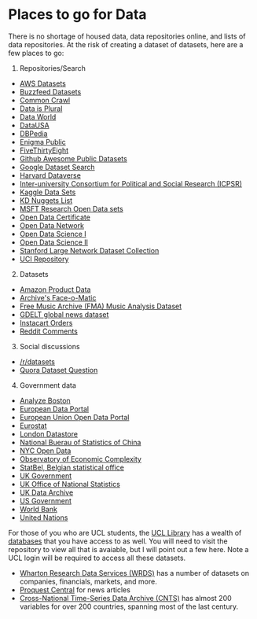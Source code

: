 # Places to go for Data
There is no shortage of housed data, data repositories online, and lists of data repositories. At the risk of creating a dataset of datasets, here are a few places to go:

1. Repositories/Search
  - [AWS Datasets](https://aws.amazon.com/datasets/)
  - [Buzzfeed Datasets](https://github.com/BuzzFeedNews)
  - [Common Crawl](http://commoncrawl.org)
  - [Data is Plural](https://docs.google.com/spreadsheets/d/1wZhPLMCHKJvwOkP4juclhjFgqIY8fQFMemwKL2c64vk/edit#gid=0)
  - [Data World](https://data.world)
  - [DataUSA](http://datausa.io)
  - [DBPedia](http://wiki.dbpedia.org)
  - [Enigma Public](https://public.enigma.com)
  - [FiveThirtyEight](https://data.fivethirtyeight.com)
  - [Github Awesome Public Datasets](https://github.com/caesar0301/awesome-public-datasets)
  - [Google Dataset Search](https://toolbox.google.com/datasetsearch)
  - [Harvard Dataverse](https://dataverse.harvard.edu  )
  - [Inter-university Consortium for Political and Social Research (ICPSR)](https://www.icpsr.umich.edu/icpsrweb/)
  - [Kaggle Data Sets](https://www.kaggle.com/datasets)
  - [KD Nuggets List](http://www.kdnuggets.com/datasets/index.html)
  - [MSFT Research Open Data sets](https://www.microsoft.com/en-us/research/academic-program/data-science-at-microsoft-research/)
  - [Open Data Certificate](https://certificates.theodi.org/en/datasets)
  - [Open Data Network](https://opendatanetwork.com)
  - [Open Data Science I](https://github.com/datasciencemasters/data)
  - [Open Data Science II](https://github.com/datasciencemasters/go/blob/master/datasets.md)
  - [Stanford Large Network Dataset Collection](http://memetracker.org/data/index.html)
  - [UCI Repository](http://archive.ics.uci.edu/ml/datasets.html)

2. Datasets
  - [Amazon Product Data](http://jmcauley.ucsd.edu/data/amazon/)
  - [Archive's Face-o-Matic](https://archive.org/details/faceomatic)
  - [Free Music Archive (FMA) Music Analysis Dataset](https://github.com/mdeff/fma)
  - [GDELT global news dataset](http://gdeltproject.org)
  - [Instacart Orders](https://www.instacart.com/datasets/grocery-shopping-2017)
  - [Reddit Comments](https://www.reddit.com/r/bigquery/comments/3cej2b/17_billion_reddit_comments_loaded_on_bigquery/)

3. Social discussions
  - [/r/datasets](https://www.reddit.com/r/datasets/search?sort=new&restrict_sr=on&q=flair%3Adataset)
  - [Quora Dataset Question](https://www.quora.com/Where-can-I-find-large-datasets-open-to-the-public)

4. Government data
  - [Analyze Boston](https://data.boston.gov)
  - [European Data Portal](https://www.europeandataportal.eu)
  - [European Union Open Data Portal](https://data.europa.eu/euodp/en/data/)
  - [Eurostat](http://ec.europa.eu/eurostat)
  - [London Datastore](http://data.london.gov.uk)
  - [National Buerau of Statistics of China](http://data.stats.gov.cn/english/)
  - [NYC Open Data](https://opendata.cityofnewyork.us)
  - [Observatory of Economic Complexity](http://atlas.media.mit.edu/en/)
  - [StatBel, Belgian statistical office](https://statbel.fgov.be/en)
  - [UK Government](https://data.gov.uk)
  - [UK Office of National Statistics](https://www.ons.gov.uk)
  - [UK Data Archive](https://www.data-archive.ac.uk)
  - [US Government](https://www.data.gov)
  - [World Bank](https://data.worldbank.org)
  - [United Nations](http://data.un.org)

For those of you who are UCL students, the [UCL Library](https://www.ucl.ac.uk/library/) has a wealth of [databases](https://library-guides.ucl.ac.uk/az.php) that you have access to as well. You will need to visit the repository to view all that is avaiable, but I will point out a few here. Note a UCL login will be required to access all these datasets.
  - [Wharton Research Data Services (WRDS)](http://wrds-web.wharton.upenn.edu/) has a number of datasets on companies, financials, markets, and more.
  - [Proquest Central](http://libproxy.ucl.ac.uk/login?url=https://search.proquest.com/pqcentral/advanced?) for news articles
  - [Cross-National Time-Series Data Archive (CNTS)](http://libproxy.ucl.ac.uk/login?url=https://www.databanksinternational.com/DATA_with_LINKS/) has almost 200 variables for over 200 countries, spanning most of the last century.